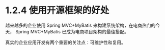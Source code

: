 # 1.2.4 使用开源框架的好处

越来越多的企业使用 Spring MVC+MyBatis 来构建系统架构，在电商热门的今天， Spring MVC+MyBatis 已成为电商项目架构的最佳搭配。

真实的企业应用开发有两个重要的关注点：可维护性和复用。



